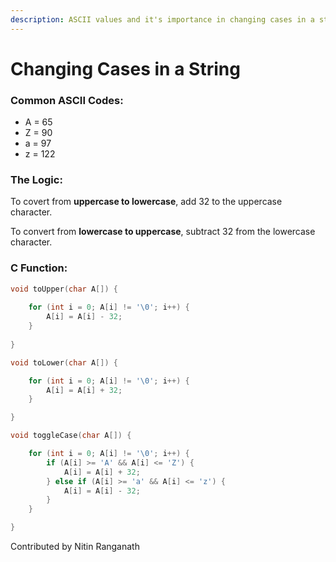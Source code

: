 ```yaml
---
description: ASCII values and it's importance in changing cases in a string.
---
```


# Changing Cases in a String

### Common ASCII Codes:

* A = 65
* Z = 90
* a = 97
* z = 122

### The Logic:

To covert from **uppercase to lowercase**, add 32 to the uppercase character.

To convert from **lowercase to uppercase**, subtract 32 from the lowercase character.

### C Function:

```c
void toUpper(char A[]) {
    
    for (int i = 0; A[i] != '\0'; i++) {
        A[i] = A[i] - 32;
    }
    
}

void toLower(char A[]) {

    for (int i = 0; A[i] != '\0'; i++) {
        A[i] = A[i] + 32;
    }    

}

void toggleCase(char A[]) {

    for (int i = 0; A[i] != '\0'; i++) {
        if (A[i] >= 'A' && A[i] <= 'Z') {
            A[i] = A[i] + 32;
        } else if (A[i] >= 'a' && A[i] <= 'z') {
            A[i] = A[i] - 32;
        }
    }

}
```

Contributed by Nitin Ranganath

